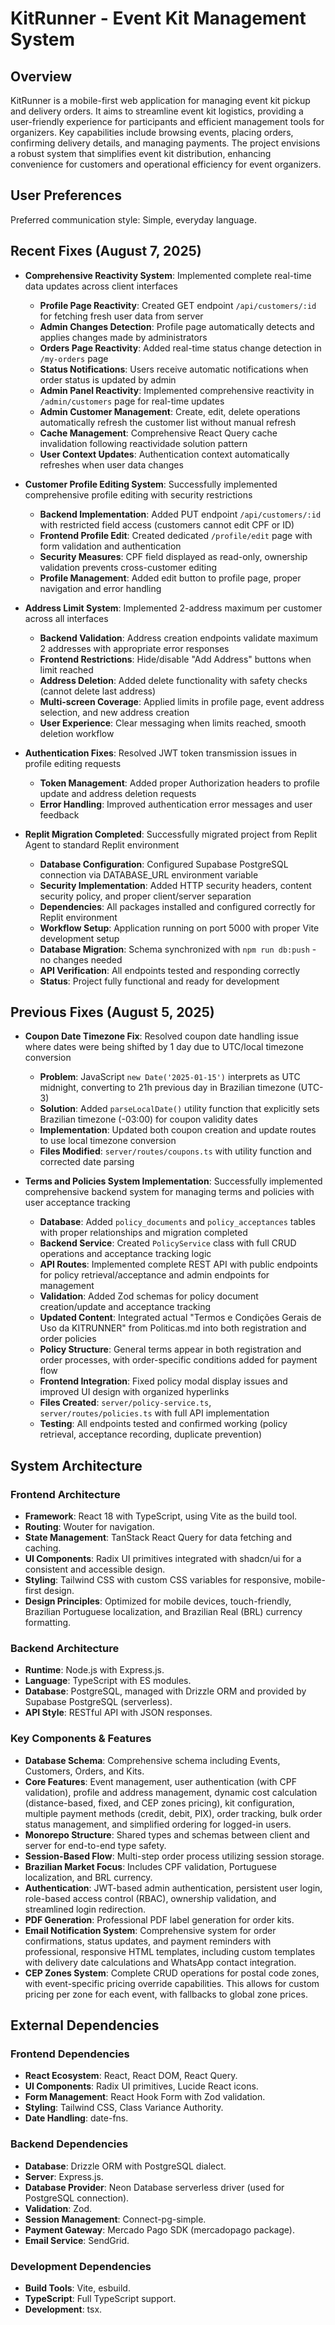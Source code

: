 # KitRunner - Event Kit Management System

## Overview
KitRunner is a mobile-first web application for managing event kit pickup and delivery orders. It aims to streamline event kit logistics, providing a user-friendly experience for participants and efficient management tools for organizers. Key capabilities include browsing events, placing orders, confirming delivery details, and managing payments. The project envisions a robust system that simplifies event kit distribution, enhancing convenience for customers and operational efficiency for event organizers.

## User Preferences
Preferred communication style: Simple, everyday language.

## Recent Fixes (August 7, 2025)
- **Comprehensive Reactivity System**: Implemented complete real-time data updates across client interfaces
  - **Profile Page Reactivity**: Created GET endpoint `/api/customers/:id` for fetching fresh user data from server
  - **Admin Changes Detection**: Profile page automatically detects and applies changes made by administrators
  - **Orders Page Reactivity**: Added real-time status change detection in `/my-orders` page  
  - **Status Notifications**: Users receive automatic notifications when order status is updated by admin
  - **Admin Panel Reactivity**: Implemented comprehensive reactivity in `/admin/customers` page for real-time updates
  - **Admin Customer Management**: Create, edit, delete operations automatically refresh the customer list without manual refresh
  - **Cache Management**: Comprehensive React Query cache invalidation following reactividade solution pattern
  - **User Context Updates**: Authentication context automatically refreshes when user data changes

- **Customer Profile Editing System**: Successfully implemented comprehensive profile editing with security restrictions
  - **Backend Implementation**: Added PUT endpoint `/api/customers/:id` with restricted field access (customers cannot edit CPF or ID)
  - **Frontend Profile Edit**: Created dedicated `/profile/edit` page with form validation and authentication
  - **Security Measures**: CPF field displayed as read-only, ownership validation prevents cross-customer editing
  - **Profile Management**: Added edit button to profile page, proper navigation and error handling

- **Address Limit System**: Implemented 2-address maximum per customer across all interfaces
  - **Backend Validation**: Address creation endpoints validate maximum 2 addresses with appropriate error responses
  - **Frontend Restrictions**: Hide/disable "Add Address" buttons when limit reached
  - **Address Deletion**: Added delete functionality with safety checks (cannot delete last address)
  - **Multi-screen Coverage**: Applied limits in profile page, event address selection, and new address creation
  - **User Experience**: Clear messaging when limits reached, smooth deletion workflow

- **Authentication Fixes**: Resolved JWT token transmission issues in profile editing requests
  - **Token Management**: Added proper Authorization headers to profile update and address deletion requests
  - **Error Handling**: Improved authentication error messages and user feedback

- **Replit Migration Completed**: Successfully migrated project from Replit Agent to standard Replit environment
  - **Database Configuration**: Configured Supabase PostgreSQL connection via DATABASE_URL environment variable
  - **Security Implementation**: Added HTTP security headers, content security policy, and proper client/server separation
  - **Dependencies**: All packages installed and configured correctly for Replit environment
  - **Workflow Setup**: Application running on port 5000 with proper Vite development setup
  - **Database Migration**: Schema synchronized with `npm run db:push` - no changes needed
  - **API Verification**: All endpoints tested and responding correctly
  - **Status**: Project fully functional and ready for development

## Previous Fixes (August 5, 2025)
- **Coupon Date Timezone Fix**: Resolved coupon date handling issue where dates were being shifted by 1 day due to UTC/local timezone conversion
  - **Problem**: JavaScript `new Date('2025-01-15')` interprets as UTC midnight, converting to 21h previous day in Brazilian timezone (UTC-3)
  - **Solution**: Added `parseLocalDate()` utility function that explicitly sets Brazilian timezone (-03:00) for coupon validity dates
  - **Implementation**: Updated both coupon creation and update routes to use local timezone conversion
  - **Files Modified**: `server/routes/coupons.ts` with utility function and corrected date parsing

- **Terms and Policies System Implementation**: Successfully implemented comprehensive backend system for managing terms and policies with user acceptance tracking
  - **Database**: Added `policy_documents` and `policy_acceptances` tables with proper relationships and migration completed
  - **Backend Service**: Created `PolicyService` class with full CRUD operations and acceptance tracking logic
  - **API Routes**: Implemented complete REST API with public endpoints for policy retrieval/acceptance and admin endpoints for management
  - **Validation**: Added Zod schemas for policy document creation/update and acceptance tracking
  - **Updated Content**: Integrated actual "Termos e Condições Gerais de Uso da KITRUNNER" from Politicas.md into both registration and order policies
  - **Policy Structure**: General terms appear in both registration and order processes, with order-specific conditions added for payment flow
  - **Frontend Integration**: Fixed policy modal display issues and improved UI design with organized hyperlinks
  - **Files Created**: `server/policy-service.ts`, `server/routes/policies.ts` with full API implementation
  - **Testing**: All endpoints tested and confirmed working (policy retrieval, acceptance recording, duplicate prevention)

## System Architecture

### Frontend Architecture
- **Framework**: React 18 with TypeScript, using Vite as the build tool.
- **Routing**: Wouter for navigation.
- **State Management**: TanStack React Query for data fetching and caching.
- **UI Components**: Radix UI primitives integrated with shadcn/ui for a consistent and accessible design.
- **Styling**: Tailwind CSS with custom CSS variables for responsive, mobile-first design.
- **Design Principles**: Optimized for mobile devices, touch-friendly, Brazilian Portuguese localization, and Brazilian Real (BRL) currency formatting.

### Backend Architecture
- **Runtime**: Node.js with Express.js.
- **Language**: TypeScript with ES modules.
- **Database**: PostgreSQL, managed with Drizzle ORM and provided by Supabase PostgreSQL (serverless).
- **API Style**: RESTful API with JSON responses.

### Key Components & Features
- **Database Schema**: Comprehensive schema including Events, Customers, Orders, and Kits.
- **Core Features**: Event management, user authentication (with CPF validation), profile and address management, dynamic cost calculation (distance-based, fixed, and CEP zones pricing), kit configuration, multiple payment methods (credit, debit, PIX), order tracking, bulk order status management, and simplified ordering for logged-in users.
- **Monorepo Structure**: Shared types and schemas between client and server for end-to-end type safety.
- **Session-Based Flow**: Multi-step order process utilizing session storage.
- **Brazilian Market Focus**: Includes CPF validation, Portuguese localization, and BRL currency.
- **Authentication**: JWT-based admin authentication, persistent user login, role-based access control (RBAC), ownership validation, and streamlined login redirection.
- **PDF Generation**: Professional PDF label generation for order kits.
- **Email Notification System**: Comprehensive system for order confirmations, status updates, and payment reminders with professional, responsive HTML templates, including custom templates with delivery date calculations and WhatsApp contact integration.
- **CEP Zones System**: Complete CRUD operations for postal code zones, with event-specific pricing override capabilities. This allows for custom pricing per zone for each event, with fallbacks to global zone prices.

## External Dependencies

### Frontend Dependencies
- **React Ecosystem**: React, React DOM, React Query.
- **UI Components**: Radix UI primitives, Lucide React icons.
- **Form Management**: React Hook Form with Zod validation.
- **Styling**: Tailwind CSS, Class Variance Authority.
- **Date Handling**: date-fns.

### Backend Dependencies
- **Database**: Drizzle ORM with PostgreSQL dialect.
- **Server**: Express.js.
- **Database Provider**: Neon Database serverless driver (used for PostgreSQL connection).
- **Validation**: Zod.
- **Session Management**: Connect-pg-simple.
- **Payment Gateway**: Mercado Pago SDK (mercadopago package).
- **Email Service**: SendGrid.

### Development Dependencies
- **Build Tools**: Vite, esbuild.
- **TypeScript**: Full TypeScript support.
- **Development**: tsx.